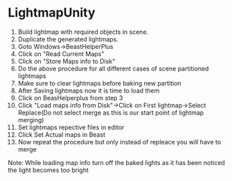 # LightmapUnity

1) Build lightmap with required objects in scene.
2) Duplicate the generated lightmaps.
3) Goto Windows->BeastHelperPlus
4) Click on "Read Current Maps"
5) Click on "Store Maps info to Disk"
6) Do the above procedure for all different cases of scene partitioned lightmaps
7) Make sure to clear lightmaps before baking new partition
8) After Saving lightmaps now it is time to load them
9) Click on BeasHelperplus from step 3
10) Click "Load maps info from Disk"->Click on First lightmap->Select Replace(Do not select merge as this is our start point of lightmap merging)
11) Set lightmaps repective files in editor
12) Click Set Actual maps in Beast
13) Now repeat the procedure but only instead of repleace you will have to merge

Note: While loading map info turn off the baked lights as it has been noticed the light becomes too bright
